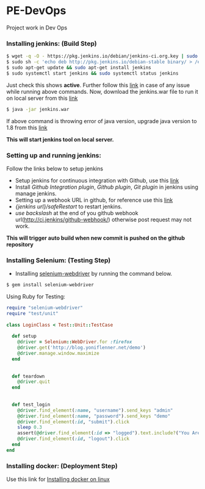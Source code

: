 # PE-DevOps
Project work in Dev Ops

### Installing jenkins: (Build Step)
```sh
$ wget -q -O - https://pkg.jenkins.io/debian/jenkins-ci.org.key | sudo apt-key add -
$ sudo sh -c 'echo deb http://pkg.jenkins.io/debian-stable binary/ > /etc/apt/sources.list.d/jenkins.list'
$ sudo apt-get update && sudo apt-get install jenkins
$ sudo systemctl start jenkins && sudo systemctl status jenkins
```
Just check this shows **active**. Further follow this [link](https://www.digitalocean.com/community/tutorials/how-to-install-jenkins-on-ubuntu-16-04) in case of any issue while running above commands. Now, download the jenkins.war file to run it on local server from this [link](https://updates.jenkins-ci.org/download/war/)

```sh
$ java -jar jenkins.war
```
If above command is throwing error of java version, upgrade java version to 1.8 from this [link](https://www3.ntu.edu.sg/home/ehchua/programming/howto/JDK_Howto.html)

**This will start jenkins tool on local server.**

### Setting up and running jenkins:
Follow the links below to setup jenkins
* Setup jenkins for continuous integration with Github, use this [link](https://www.youtube.com/watch?v=bGqS0f4Utn4&t=420s)
* Install *Github Integration plugin*, *Github plugin*, *Git plugin* in jenkins using manage jenkins.
* Setting up a webhook URL in github, for reference use this [link](https://medium.com/@marc_best/trigger-a-jenkins-build-from-a-github-push-b922468ef1ae)
* *{jenkins url}/safeRestart* to restart jenkins.
* *use backslash* at the end of you github webhook url(http://ci.jenkins/github-webhook/) otherwise post request may not work.

**This will trigger auto build when new commit is pushed on the github repository**

### Installing Selenium: (Testing Step)
* Installing [selenium-webdriver](http://www.seleniumhq.org/docs/03_webdriver.jsp#chapter03-reference) by running the command below.
```sh
$ gem install selenium-webdriver
```
Using Ruby for Testing:
```rb
require "selenium-webdriver"
require "test/unit"
 
class LoginClass < Test::Unit::TestCase
 
  def setup  
    @driver = Selenium::WebDriver.for :firefox
    @driver.get('http://blog.yoniflenner.net/demo')
    @driver.manage.window.maximize  
  end
 
 
  def teardown
    @driver.quit
  end
 
 
  def test_login
    @driver.find_element(:name, "username").send_keys "admin"
    @driver.find_element(:name, "password").send_keys "demo"
    @driver.find_element(:id, "submit").click
    sleep 0.3
    assert(@driver.find_element(:id => "logged").text.include?("You Are Logged in"),"Assertion Failed")
    @driver.find_element(:id, "logout").click
  end
end
```

### Installing docker: (Deployment Step)
Use this link for [Installing docker on linux](https://runnable.com/docker/install-docker-on-linux)
